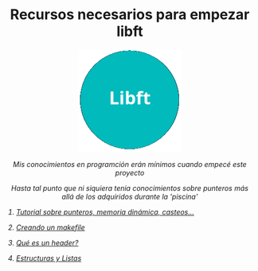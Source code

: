 

<h1 align="center" width="100%">Recursos necesarios para empezar libft</h1>

<p align="center">
  <img src="libft.png" alt="libft"/>
</p>

<p align="center" width="100%"><i>Mis conocimientos en programción erán mínimos cuando empecé este proyecto</p>
<p align="center" width="100%">Hasta tal punto que ni siquiera tenia conocimientos sobre punteros más allá de los adquiridos durante la 'piscina'</p>

1. [Tutorial sobre punteros, memoria dinámica, casteos...](ptr.md)

2. [Creando un makefile](makefile.md)

3. [Qué es un header?](header.md)

4. [Estructuras y Listas](list.md)

